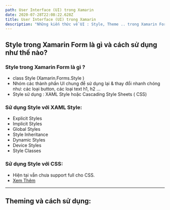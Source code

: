 ```yaml
---
path: User Interface (UI) trong Xamarin
date: 2020-07-28T22:08:22.628Z
title: User Interface (UI) trong Xamarin
description: "Những kiến thức về UI : Style, Theme .. trong Xamarin Form"
---
```

## Style trong Xamarin Form là gì và cách sử dụng như thế nào?

### Style trong Xamarin Form là gì ?

* class Style (Xamarin.Forms.Style ) 
* Nhóm các thành phần UI chung để sử dụng lại & thay đổi nhanh chóng như: các loại button, các loại text h1, h2 ...
* Style sử dụng : XAML Style hoặc Cascading Style Sheets ( CSS)

### Sử dụng Style với XAML Style:

* Explicit Styles
* Implicit Styles
* Global Styles
* Style Inheritance
* Dynamic Styles
* Device Styles
* Style Classes

### Sử dụng Style với CSS:

* Hiện tại vẫn chưa support full cho CSS. 
* [Xem Thêm](https://docs.microsoft.com/en-us/xamarin/xamarin-forms/user-interface/styles/css/)

---

## Theming và cách sử dụng:
